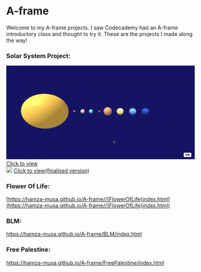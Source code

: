 # A-frame

Welcome to my A-frame projects. I saw Codecademy had an A-frame introductory class and thought to try it. These are the projects I made along the way!

### Solar System Project:

<img src="/SolarSystem/imgs/SolarSystem1.gif" target="_blank">
<a href="https://hamza-musa.github.io/A-frame/SolarSystem/indexPt1.html" target="_blank">Click to view</a>

<br>

<img src="/SolarSystem/imgs/SolarSystemM42.gif" target="_blank">
<a href="https://hamza-musa.github.io/A-frame/SolarSystem/indexMk42.html" target="_blank">Click to view(finalised version)</a>

### Flower Of Life:

[https://hamza-musa.github.io/A-frame//(FlowerOfLife)index.html](https://hamza-musa.github.io/A-frame//(FlowerOfLife)index.html)

### BLM:

https://hamza-musa.github.io/A-frame/BLM/index.html

### Free Palestine:

https://hamza-musa.github.io/A-frame/FreePalestine/index.html
